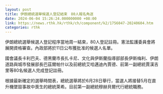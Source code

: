 ```yaml
---
layout: post
title: 伊朗總統選舉候選人登記結束　80人報名角逐
date: 2024-06-04 15:26:24.000000000 +08:00
link: https://news.rthk.hk/rthk/ch/component/k2/1756047-20240604.htm
categories: rthk
---
```


伊朗總統選舉候選人登記程序當地周一結束，80人登記註冊。憲法監護委員會將展開資格審查。內政部將於11日公布獲批准的候選人名單。

國會議長卡利巴夫、德黑蘭市長扎卡尼、文化與伊斯蘭指導部部長伊斯梅利、伊朗道路與城市發展部長巴茲爾帕什以及前總統艾哈邁迪內賈德、前第一副總統賈漢吉里等80名候選人完成登記註冊。

根據最新確定的選舉時間表，總統選舉將於6月28日舉行，當選人將接替5月在直升機墜毀事故中喪生的總統萊希。目前第一副總統穆赫貝爾代行總統職務。
　　
